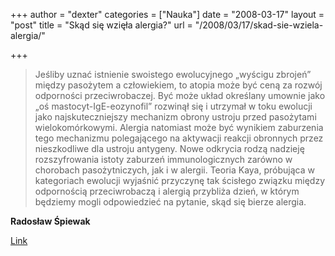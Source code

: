 +++
author = "dexter"
categories = ["Nauka"]
date = "2008-03-17"
layout = "post"
title = "Skąd się wzięła alergia?"
url = "/2008/03/17/skad-sie-wziela-alergia/"

+++

> Jeśliby uznać istnienie swoistego ewolucyjnego &#8222;wyścigu zbrojeń&#8221; między pasożytem a człowiekiem, to atopia może być ceną za rozwój odporności przeciwrobaczej. Być może układ określany umownie jako &#8222;oś mastocyt-IgE-eozynofil&#8221; rozwinął się i utrzymał w toku ewolucji jako najskuteczniejszy mechanizm obrony ustroju przed pasożytami wielokomórkowymi. Alergia natomiast może być wynikiem zaburzenia tego mechanizmu polegającego na aktywacji reakcji obronnych przez nieszkodliwe dla ustroju antygeny. Nowe odkrycia rodzą nadzieję rozszyfrowania istoty zaburzeń immunologicznych zarówno w chorobach pasożytniczych, jak i w alergii. Teoria Kaya, próbująca w kategoriach ewolucji wyjaśnić przyczynę tak ścisłego związku między odpornością przeciwrobaczą i alergią przybliża dzień, w którym będziemy mogli odpowiedzieć na pytanie, skąd się bierze alergia.

**Radosław Śpiewak**
  
[Link][1]

 [1]: http://www.alergologia.org/art/alo_art001.html